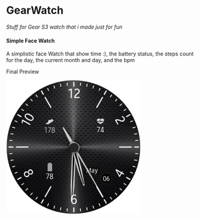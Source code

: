 # GearWatch
*Stuff for Gear S3 watch that i made just for fun*
#### Simple Face Watch
A simplistic face Watch that show time :), the battery status, the steps count for the day, the current month and day, and the bpm

Final Preview

![Final Preview](imagesFaceWatch/final.png)
